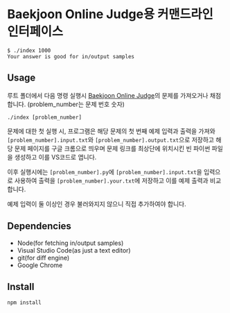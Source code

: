 # Baekjoon Online Judge용 커맨드라인 인터페이스

```shell
$ ./index 1000
Your answer is good for in/output samples
```

## Usage

루트 폴더에서 다음 명령 실행시 [Baekjoon Online Judge]의 문제를 가져오거나 채점합니다. (problem_number는 문제 번호 숫자)

```shell
./index [problem_number]
```

문제에 대한 첫 실행 시, 프로그램은 해당 문제의 첫 번째 예제 입력과 출력을 가져와 `[problem_number].input.txt`와 `[problem_number].output.txt`으로 저장하고 해당 문제 페이지를 구글 크롬으로 띄우며 문제 링크를 최상단에 위치시킨 빈 파이썬 파일을 생성하고 이를 VS코드로 엽니다.

이후 실행시에는 `[problem_number].py`에 `[problem_number].input.txt`을 입력으로 사용하여 출력을 `[problem_number].your.txt`에 저장하고 이를 예제 출력과 비교합니다.

예제 입력이 둘 이상인 경우 불러와지지 않으니 직접 추가하여야 합니다.

## Dependencies

- Node(for fetching in/output samples)
- Visual Studio Code(as just a text editor)
- git(for diff engine)
- Google Chrome

## Install

```shell
npm install
```

[baekjoon online judge]: https://www.acmicpc.net/
